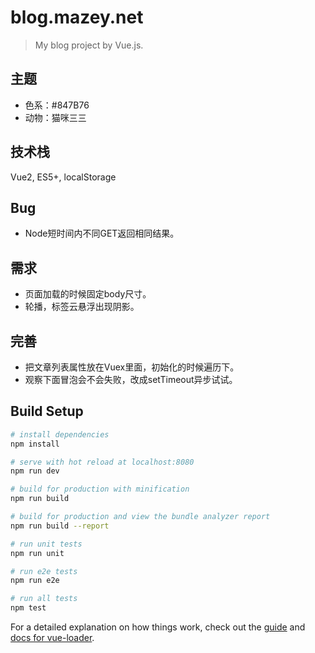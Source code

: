 # blog.mazey.net

> My blog project by Vue.js.

## 主题

- 色系：#847B76
- 动物：猫咪三三

## 技术栈

Vue2, ES5+, localStorage

## Bug

- Node短时间内不同GET返回相同结果。

## 需求

- 页面加载的时候固定body尺寸。
- 轮播，标签云悬浮出现阴影。

## 完善

- 把文章列表属性放在Vuex里面，初始化的时候遍历下。
- 观察下面冒泡会不会失败，改成setTimeout异步试试。

## Build Setup

``` bash
# install dependencies
npm install

# serve with hot reload at localhost:8080
npm run dev

# build for production with minification
npm run build

# build for production and view the bundle analyzer report
npm run build --report

# run unit tests
npm run unit

# run e2e tests
npm run e2e

# run all tests
npm test
```

For a detailed explanation on how things work, check out the [guide](http://vuejs-templates.github.io/webpack/) and [docs for vue-loader](http://vuejs.github.io/vue-loader).
